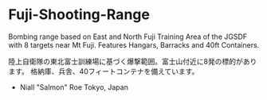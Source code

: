# Fuji-Shooting-Range

Bombing range based on East and North Fuji Training Area of the JGSDF with 8 targets near Mt Fuji.
Features Hangars, Barracks and 40ft Containers.

陸上自衛隊の東北富士訓練場に基づく爆撃範囲。富士山付近に8発の標的があります。
格納庫、兵舎、40フィートコンテナを備えています。

- Niall "Salmon" Roe
Tokyo, Japan

